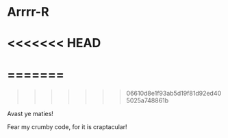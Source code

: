 # Arrrr-R
<<<<<<< HEAD
===================
=======
================
>>>>>>> 06610d8e1f93ab5d19f81d92ed405025a748861b

Avast ye maties!

Fear my crumby code, for it is craptacular!